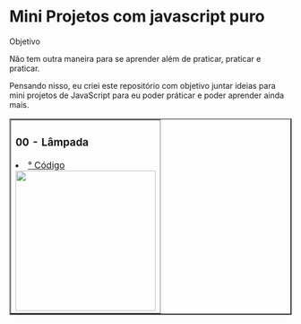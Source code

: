 # Mini Projetos com javascript puro
  Objetivo

Não tem outra maneira para se aprender além de praticar, praticar e praticar.

Pensando nisso, eu criei este repositório com objetivo juntar ideias para mini projetos de JavaScript para eu poder práticar e poder aprender ainda mais. 

<table border="2">
  <tr>
    <td>
        <h3>00 - Lâmpada</h3>
        <li><a href="./00-imc/">° Código</a></li>
        <a href="https://github.com/GustavoCarvalhoDaSilva/Desenvolvimento-Web/"><img src="./img/Lâmpada-.gif" width="250px"></a>
    </td>
  </tr>
  
</table>

